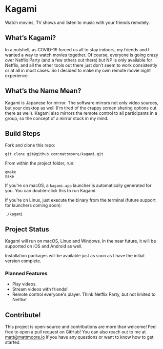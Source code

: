 # Kagami

Watch movies, TV shows and listen to music with your friends remotely.

## What’s Kagami?

In a nutshell, as COVID-19 forced us all to stay indoors, my friends and I wanted a way to watch movies together. Of course, everyone is going crazy over Netflix Party (and a few others out there) but NP is only available for Netflix, and all the other tools out there just don’t seem to work consistently or at all in most cases. So I decided to make my own remote movie night experience.

## What’s the Name Mean?

Kagami is Japanese for mirror. The software mirrors not only video sources, but your desktop as well (I’m tired of the crappy screen sharing options out there as well). Kagami also mirrors the remote control to all participants in a group, so the concept of a mirror stuck in my mind.

## Build Steps

Fork and clone this repo:

```shell
git clone git@github.com:mattmoore/kagami.git
```

From within the project folder, run:

```shell
qmake
make
```

If you're on macOS, a `kagami.app` launcher is automatically generated for you. You can double-click this to run Kagami.

If you're on Linux, just execute the binary from the terminal (future support for launchers coming soon):

```shell
./kagami
```

## Project Status

Kagami will run on macOS, Linux and Windows. In the near future, it will be supported on iOS and Android as well.

Installation packages will be available just as soon as I have the initial version complete.

### Planned Features

- Play videos.
- Stream videos with friends!
- Remote control everyone's player. Think Netflix Party, but not limited to Netflix!

## Contribute!

This project is open-source and contributions are more than welcome! Feel free to open a pull request on GitHub! You can also reach out to me at matt@mattmoore.io if you have any questions or want to know how to get started.
